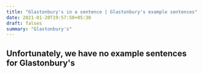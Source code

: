 ```yaml
---
title: "Glastonbury's in a sentence | Glastonbury's example sentences"
date: 2021-01-20T19:57:50+05:30
draft: falses
summary: "Glastonbury's"
---
```

## Unfortunately, we have no example sentences for Glastonbury's                 
